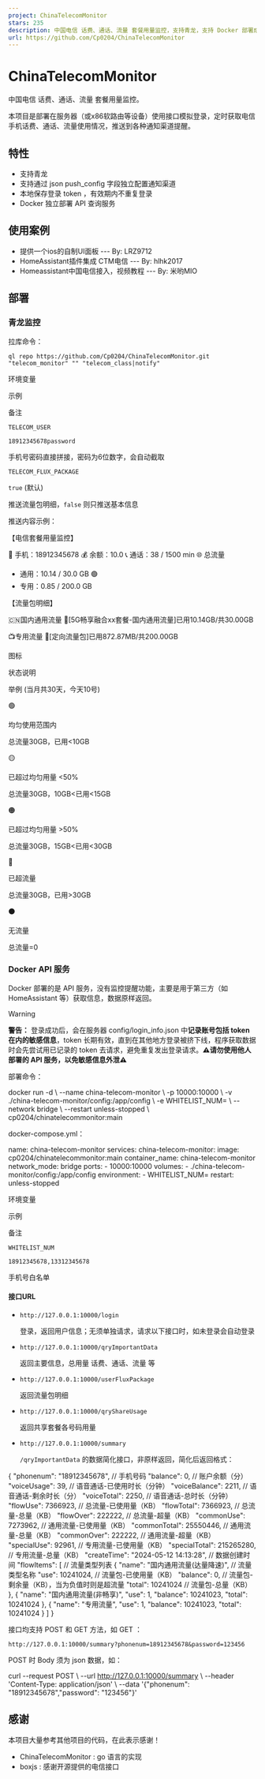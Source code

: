 ```yaml
---
project: ChinaTelecomMonitor
stars: 235
description: 中国电信 话费、通话、流量 套餐用量监控，支持青龙，支持 Docker 部署成 API 服务。
url: https://github.com/Cp0204/ChinaTelecomMonitor
---
```


ChinaTelecomMonitor
===================

中国电信 话费、通话、流量 套餐用量监控。

本项目是部署在服务器（或x86软路由等设备）使用接口模拟登录，定时获取电信手机话费、通话、流量使用情况，推送到各种通知渠道提醒。

特性
--

-   支持青龙
-   支持通过 json push\_config 字段独立配置通知渠道
-   本地保存登录 token ，有效期内不重复登录
-   Docker 独立部署 API 查询服务

使用案例
----

-   提供一个ios的自制UI面板 --- By: LRZ9712
-   HomeAssistant插件集成 CTM电信 --- By: hlhk2017
-   Homeassistant中国电信接入，视频教程 --- By: 米哟MIO

部署
--

### 青龙监控

拉库命令：

```
ql repo https://github.com/Cp0204/ChinaTelecomMonitor.git "telecom_monitor" "" "telecom_class|notify"
```

环境变量

示例

备注

`TELECOM_USER`

`18912345678password`

手机号密码直接拼接，密码为6位数字，会自动截取

`TELECOM_FLUX_PACKAGE`

`true` (默认)

推送流量包明细，`false` 则只推送基本信息

推送内容示例：

【电信套餐用量监控】

📱 手机：18912345678
💰 余额：10.0
📞 通话：38 / 1500 min
🌐 总流量
  - 通用：10.14 / 30.0 GB 🟢
  - 专用：0.85 / 200.0 GB

【流量包明细】

🇨🇳国内通用流量
🔹\[5G畅享融合xx套餐-国内通用流量\]已用10.14GB/共30.00GB

📺专用流量
🔹\[定向流量包\]已用872.87MB/共200.00GB

图标

状态说明

举例 (当月共30天，今天10号)

🟢

均匀使用范围内

总流量30GB，已用<10GB

🟡

已超过均匀用量 <50%

总流量30GB，10GB<已用<15GB

🟠

已超过均匀用量 >50%

总流量30GB，15GB<已用<30GB

🔴

已超流量

总流量30GB，已用>30GB

⚫

无流量

总流量=0

### Docker API 服务

Docker 部署的是 API 服务，没有监控提醒功能，主要是用于第三方（如 HomeAssistant 等）获取信息，数据原样返回。

Warning

**警告：** 登录成功后，会在服务器 config/login\_info.json 中**记录账号包括 token 在内的敏感信息**，token 长期有效，直到在其他地方登录被挤下线，程序获取数据时会先尝试用已记录的 token 去请求，避免重复发出登录请求。**⚠️请勿使用他人部署的 API 服务，以免敏感信息外泄⚠️**

部署命令：

docker run -d \\
  --name china-telecom-monitor \\
  -p 10000:10000 \\
  -v ./china-telecom-monitor/config:/app/config \\
  -e WHITELIST\_NUM= \\
  --network bridge \\
  --restart unless-stopped \\
  cp0204/chinatelecommonitor:main

docker-compose.yml：

name: china-telecom-monitor
services:
  china-telecom-monitor:
    image: cp0204/chinatelecommonitor:main
    container\_name: china-telecom-monitor
    network\_mode: bridge
    ports:
      - 10000:10000
    volumes:
      - ./china-telecom-monitor/config:/app/config
    environment:
      - WHITELIST\_NUM=
    restart: unless-stopped

环境变量

示例

备注

`WHITELIST_NUM`

`18912345678,13312345678`

手机号白名单

#### 接口URL

-   `http://127.0.0.1:10000/login`
    
    登录，返回用户信息；无须单独请求，请求以下接口时，如未登录会自动登录
    
-   `http://127.0.0.1:10000/qryImportantData`
    
    返回主要信息，总用量 话费、通话、流量 等
    
-   `http://127.0.0.1:10000/userFluxPackage`
    
    返回流量包明细
    
-   `http://127.0.0.1:10000/qryShareUsage`
    
    返回共享套餐各号码用量
    
-   `http://127.0.0.1:10000/summary`
    
    `/qryImportantData` 的数据简化接口，非原样返回，简化后返回格式：
    

{
  "phonenum": "18912345678", // 手机号码
  "balance": 0,              // 账户余额（分）
  "voiceUsage": 39,          // 语音通话-已使用时长（分钟）
  "voiceBalance": 2211,      // 语音通话-剩余时长（分）
  "voiceTotal": 2250,        // 语音通话-总时长（分钟）
  "flowUse": 7366923,        // 总流量-已使用量（KB）
  "flowTotal": 7366923,      // 总流量-总量（KB）
  "flowOver": 222222,        // 总流量-超量（KB）
  "commonUse": 7273962,      // 通用流量-已使用量（KB）
  "commonTotal": 25550446,   // 通用流量-总量（KB）
  "commonOver": 222222,      // 通用流量-超量（KB）
  "specialUse": 92961,       // 专用流量-已使用量（KB）
  "specialTotal": 215265280, // 专用流量-总量（KB）
  "createTime": "2024-05-12 14:13:28", // 数据创建时间
  "flowItems": \[             // 流量类型列表
    {
      "name": "国内通用流量(达量降速)", // 流量类型名称
      "use": 10241024,                // 流量包-已使用量（KB）
      "balance": 0,                   // 流量包-剩余量（KB），当为负值时则是超流量
      "total": 10241024               // 流量包-总量（KB）
    },
    {
      "name": "国内通用流量(非畅享)",
      "use": 1,
      "balance": 10241023,
      "total": 10241024
    },
    {
      "name": "专用流量",
      "use": 1,
      "balance": 10241023,
      "total": 10241024
    }
  \]
}

接口均支持 POST 和 GET 方法，如 GET ：

```
http://127.0.0.1:10000/summary?phonenum=18912345678&password=123456
```

POST 时 Body 须为 json 数据，如：

curl --request POST \\
  --url http://127.0.0.1:10000/summary \\
  --header 'Content-Type: application/json' \\
  --data '{"phonenum": "18912345678","password": "123456"}'

感谢
--

本项目大量参考其他项目的代码，在此表示感谢！

-   ChinaTelecomMonitor : go 语言的实现
-   boxjs : 感谢开源提供的电信接口
